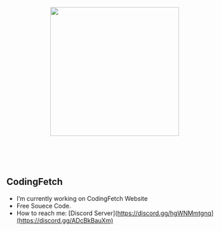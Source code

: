 </br>
</br>
<p align="center">
 <img src="https://github.com/Coding-Fetch/Coding-Fetch/assets/115228998/3c58a20d-9166-41e5-ac04-8fe0239212a0" width="300px" height="300px">
</p>
</br>
</br>
</br>

<h2>CodingFetch</h2>

- I’m currently working on CodingFetch Website
- Free Souece Code.
- How to reach me: [Discord Server](https://discord.gg/hgWNMmtgnq](https://discord.gg/ADcBkBauXm)
</br>
</br>

<!-- <h2>View of  my Website</h2> -->
<!-- </br> -->
<!-- <p align="center">
 <img src="https://user-images.githubusercontent.com/115094203/194319231-aacf6be6-eae7-43a9-80ce-810294b6a8ed.png" width="1000">
</p> -->

